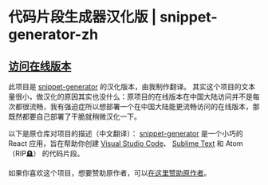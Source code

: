 # 代码片段生成器汉化版 | snippet-generator-zh

## [访问在线版本](https://snippet.shuninyu.fun/)

此项目是 [snippet-generator](https://github.com/pawelgrzybek/snippet-generator)  的汉化版本，由我制作翻译。
其实这个项目的文本量很小，做汉化的原因其实也没什么：原项目的在线版本在中国大陆访问并不是每次都很流畅，我有强迫症所以想部署一个在中国大陆能更流畅访问的在线版本，那既然都要自己部署了干脆就稍微汉化一下。

以下是原仓库对项目的描述（中文翻译）：
[snippet-generator](https://github.com/pawelgrzybek/snippet-generator) 是一个小巧的 React 应用，旨在帮助你创建 [Visual Studio Code](https://code.visualstudio.com/)、 [Sublime Text](https://www.sublimetext.com/) 和 Atom（RIP🪦） 的代码片段。

如果你喜欢这个项目，想要赞助原作者，可以[在这里赞助原作者](https://www.buymeacoffee.com/pawelgrzybek)。